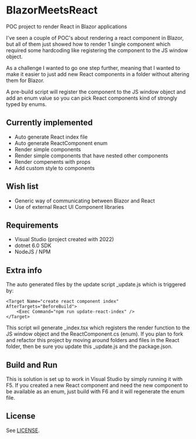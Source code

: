 # BlazorMeetsReact
POC project to render React in Blazor applications


I've seen a couple of POC's about rendering a react component in Blazor, but all of them just showed how to render 1 single component which required some hardcoding like registering the component to the JS window object.

As a challenge I wanted to go one step further, meaning that I wanted to make it easier to just add new React components in a folder without altering them for Blazor.

A pre-build script will register the component to the JS window object and add an enum value so you can pick React components kind of strongly typed by enums.

## Currently implemented
- Auto generate React index file
- Auto generate ReactComponent enum
- Render simple components
- Render simple components that have nested other components
- Render compenents with props
- Add custom style to components

## Wish list
- Generic way of communicating between Blazor and React
- Use of external React UI Component libraries

## Requirements
- Visual Studio (project created with 2022)
- dotnet 6.0 SDK
- NodeJS / NPM

## Extra info
The auto generated files by the update script _update.js which is triggered by:

	<Target Name="create react component index" AfterTargets="BeforeBuild">
		<Exec Command="npm run update-react-index" />
	</Target>

This script wil generate _index.tsx which registers the render function to the JS window object and the ReactComponent.cs (enum). If you plan to fork and refactor this project by moving around folders and files in the React folder, then be sure you update this _update.js and the package.json.

## Build and Run
This is solution is set up to work in Visual Studio by simply running it with F5. If you created a new React component and need the new component to be available as an enum, just build with F6 and it will regenerate the enum file.

## License
See [LICENSE](LICENSE).
